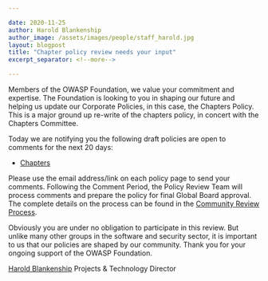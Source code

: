 ```yaml
---

date: 2020-11-25
author: Harold Blankenship
author_image: /assets/images/people/staff_harold.jpg
layout: blogpost
title: "Chapter policy review needs your input"
excerpt_separator: <!--more-->

---
```


Members of the OWASP Foundation, we value your commitment and expertise. The Foundation is looking to you in shaping our future and helping us update our Corporate Policies, in this case, the Chapters Policy. This is a major ground up re-write of the chapters policy, in concert with the Chapters Committee.

<!--more-->

Today we are notifying you the following draft policies are open to comments for the next 20 days:

- [Chapters](https://policy.owasp.org/operational/chapters)

Please use the email address/link on each policy page to send your comments. Following the Comment Period, the Policy Review Team will process comments and prepare the policy for final Global Board approval. The complete details on the process can be found in the [Community Review Process](https://policy.owasp.org/operational/community-review-process).

Obviously you are under no obligation to participate in this review. But unlike many other groups in the software and security sector, it is important to us that our policies are shaped by our community. Thank you for your ongoing support of the OWASP Foundation.

[Harold Blankenship](mailto:harold.blankenship@owasp.com)
Projects & Technology Director
